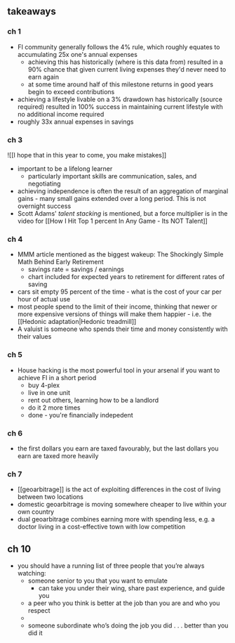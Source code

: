 ## takeaways

### ch 1

- FI community generally follows the 4% rule, which roughly equates to accumulating 25x one's annual expenses
	- achieving this has historically (where is this data from) resulted in a 90% chance that given current living expenses they'd never need to earn again
	- at some time around half of this milestone returns in good years begin to exceed contributions
- achieving a lifestyle livable on a 3% drawdown has historically (source required) resulted in 100% success in maintaining current lifestyle with no additional income required
- roughly 33x annual expenses in savings

### ch 3

![[I hope that in this year to come, you make mistakes]]

- important to be a lifelong learner
	- particularly important skills are communication, sales, and negotiating
- achieving independence is often the result of an aggregation of marginal gains - many small gains extended over a long period. This is not overnight success
- Scott Adams' *talent stacking* is mentioned, but a force multiplier is in the video for [[How I Hit Top 1 percent In Any Game - Its NOT Talent]]


### ch 4

- MMM article mentioned as the biggest wakeup: The Shockingly Simple Math Behind Early Retirement
	- savings rate = savings / earnings
	- chart included for expected years to retirement for different rates of saving
- cars sit empty 95 percent of the time - what is the cost of your car per hour of actual use
- most people spend to the limit of their income, thinking that newer or more expensive versions of things will make them happier - i.e. the [[Hedonic adaptation|Hedonic treadmill]]
- A valuist is someone who spends their time and money consistently with their values

### ch 5

- House hacking is the most powerful tool in your arsenal if you want to achieve FI in a short period
	- buy 4-plex
	- live in one unit
	- rent out others, learning how to be a landlord
	- do it 2 more times
	- done - you're financially indepedent

### ch 6

- the first dollars you earn are taxed favourably, but the last dollars you earn are taxed more heavily

### ch 7

- [[geoarbitrage]] is the act of exploiting differences in the cost of living between two locations
- domestic geoarbitrage is moving somewhere cheaper to live within your own country
- dual geoarbitrage combines earning more with spending less, e.g. a doctor living in a cost-effective town with low competition


## ch 10

- you should have a running list of three people that you’re always watching:
	- someone senior to you that you want to emulate
		- can take you under their wing, share past experience, and guide you
	- a peer who you think is better at the job than you are and who you respect
	- 
	- someone subordinate who’s doing the job you did . . . better than you did it